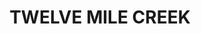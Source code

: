 ---
lastmod: '2025-04-06T06:05:20+00:00'
latitude: -32.623108
layout: suburb
longitude: 152.332617
postcode: '2324'
state: NSW
title: TWELVE MILE CREEK
url: /nsw/twelve-mile-creek/
---